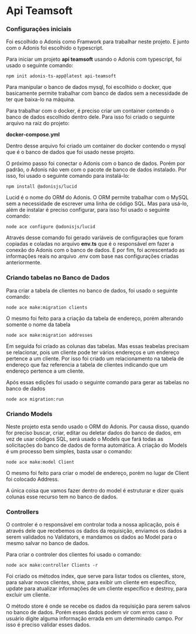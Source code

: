 # Api Teamsoft

### Configurações iniciais

Foi escolhido o Adonis como Framwork para trabalhar neste projeto. E junto com o Adonis foi escolhido o typescript.

Para iniciar um projeto **api teamsoft** usando o Adonis com typescript, foi usado o seguinte comando:

```
npm init adonis-ts-app@latest api-teamsoft
```

Para manipular o banco de dados mysql, foi escolhido o docker, que basicamente permite trabalhar com banco de dados sem a necessidade de ter que baixa-lo na máquina.

Para trabalhar com o docker, é preciso criar um container contendo o banco de dados escolhido dentro dele. Para isso foi criado o seguinte arquivo na raiz do projeto:

**docker-compose.yml**

Dentro desse arquivo foi criado um container do docker contendo o mysql que é o banco de dados que foi usado nesse projeto.

O próximo passo foi conectar o Adonis com o banco de dados. Porém por padrão, o Adonis não vem com o pacote de banco de dados instalado. Por isso, foi usado o seguinte comando para instalá-lo:

```
npm install @adonisjs/lucid
```

Lucid é o nome do ORM do Adonis. O ORM permite trabalhar com o MySQL sem a necessidade de escrever uma linha de código SQL. Mas para usá-lo, além de instalar é preciso configurar, para isso foi usado o seguinte comando:

```
node ace configure @adonisjs/lucid
```

Através desse comando foi gerado variáveis de configurações que foram copiadas e coladas no arquivo **env.ts** que é o responsável em fazer a conexão do Adonis com o banco de dados.
E por fim, foi acrescentado as informações reais no arquivo .env com base nas configurações criadas anteriormente.

### Criando tabelas no Banco de Dados

Para criar a tabela de clientes no banco de dados, foi usado o seguinte comando:

```
node ace make:migration clients
```

O mesmo foi feito para a criação da tabela de endereço, porém alterando somente o nome da tabela

```
node ace make:migration addresses
```

Em seguida foi criado as colunas das tabelas. Mas essas teabelas precisam se relacionar, pois um cliente pode ter vários endereços e um endereço pertence a um cliente. Por isso foi criado um relacionamento na tabela de endereço que faz referencia a tabela de clientes indicando que um endereço pertence a um cliente.

Após essas edições foi usado o seguinte comando para gerar as tabelas no banco de dados

```
node ace migration:run
```
### Criando Models

Neste projeto esta sendo usado o ORM do Adonis. Por causa disso, quando for preciso buscar, criar, editar ou deletar dados do banco de dados, em vez de usar códigos SQL, será usado o Models que fará todas as solicitações do banco de dados de forma automática. A criação do Models é um processo bem simples, basta usar o comando:

```
node ace make:model Client
```
O mesmo foi feito para criar o model de endereço, porém no lugar de Client foi colocado Address.

A única coisa que vamos fazer dentro do model é estruturar e dizer quais colunas esse recurso tem no banco de dados.

### Controllers

O controler é o responsável em controlar toda a nossa aplicação, pois é através dele que recebemos os dados da requisição, enviamos os dados a serem validados no Validators, e mandamos os dados ao Model para o mesmo salvar no banco de dados.

Para criar o controler dos clientes foi usado o comando:

```
node ace make:controller Clients -r
```

Foi criado os métodos index, que serve para listar todos os clientes, 
store, para salvar novos clientes,
show, para exibir um cliente em específico,
update para atualizar informações de um cliente específico e
destroy, para excluir um cliente.

O método store é onde se recebe os dados da requisição para serem salvos no banco de dados. Porém esses dados podem vir com erros caso o usuário digite alguma informação errada em um determinado campo. Por isso é preciso validar esses dados.
